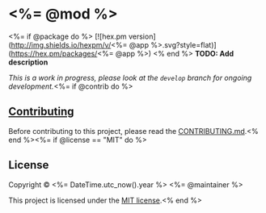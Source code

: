 # <%= @mod %>
<%= if @package do %>
[![hex.pm version](http://img.shields.io/hexpm/v/<%= @app %>.svg?style=flat)](https://hex.pm/packages/<%= @app %>)
<% end %>
**TODO: Add description**

*This is a work in progress, please look at the `develop` branch for ongoing
development.*<%= if @contrib do %>

## [Contributing](CONTRIBUTING.md)

Before contributing to this project, please read the
[CONTRIBUTING.md](CONTRIBUTING.md).<% end %><%= if @license == "MIT" do %>

## License

Copyright © <%= DateTime.utc_now().year %> <%= @maintainer %>

This project is licensed under the [MIT license](LICENSE).<% end %>

